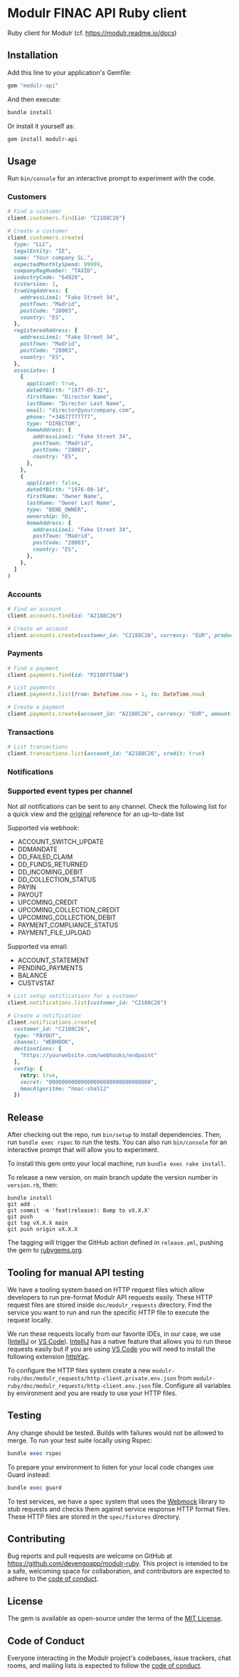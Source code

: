# Modulr FINAC API Ruby client

Ruby client for Modulr (cf. <https://modulr.readme.io/docs>)

## Installation

Add this line to your application's Gemfile:

```ruby
gem "modulr-api"
```

And then execute:

```sh
bundle install
```

Or install it yourself as:

```sh
gem install modulr-api
```

## Usage

Run `bin/console` for an interactive prompt to experiment with the code.

### Customers

```rb
# Find a customer
client.customers.find(id: "C2188C26")

# Create a customer
client.customers.create(
  type: "LLC",
  legalEntity: "IE",
  name: "Your company SL.",
  expectedMonthlySpend: 99999,
  companyRegNumber: "TAXID",
  industryCode: "64929",
  tcsVersion: 1,
  tradingAddress: {
    addressLine1: "Fake Street 34",
    postTown: "Madrid",
    postCode: "28003",
    country: "ES",
  },
  registeredAddress: {
    addressLine1: "Fake Street 34",
    postTown: "Madrid",
    postCode: "28003",
    country: "ES",
  },
  associates: [
    {
      applicant: true,
      dateOfBirth: "1977-05-31",
      firstName: "Director Name",
      lastName: "Director Last Name",
      email: "director@yourcompany.com",
      phone: "+34677777777",
      type: "DIRECTOR",
      homeAddress: {
        addressLine1: "Fake Street 34",
        postTown: "Madrid",
        postCode: "28003",
        country: "ES",
      },
    },
    {
      applicant: false,
      dateOfBirth: "1976-08-14",
      firstName: "Owner Name",
      lastName: "Owner Last Name",
      type: "BENE_OWNER",
      ownership: 60,
      homeAddress: {
        addressLine1: "Fake Street 34",
        postTown: "Madrid",
        postCode: "28003",
        country: "ES",
      },
    },
  ]
)
```

### Accounts

```rb
# Find an account
client.accounts.find(id: "A2188C26")

# Create an account
client.accounts.create(customer_id: "C2188C26", currency: "EUR", product_code: "YOUR_PRODUCT_CODE", external_reference: "My new account")
```

### Payments

```rb
# Find a payment
client.payments.find(id: "P210FFT5AW")

# List payments
client.payments.list(from: DateTime.now - 1, to: DateTime.now)

# Create a payment
client.payments.create(account_id: "A2188C26", currency: "EUR", amount: 0.01, destination: { type: "IBAN", iban: "ES8601280011390100072676", name: "Aitor García Rey" }, reference: "The reference")
```

### Transactions

```rb
# List transactions
client.transactions.list(account_id: "A2188C26", credit: true)
```

### Notifications

### Supported event types per channel

Not all notifications can be sent to any channel. Check the following list for a quick view and the [original](https://modulr.readme.io/docs/notifications-1) reference for an up-to-date list

Supported via webhook:

- ACCOUNT_SWITCH_UPDATE
- DDMANDATE
- DD_FAILED_CLAIM
- DD_FUNDS_RETURNED
- DD_INCOMING_DEBIT
- DD_COLLECTION_STATUS
- PAYIN
- PAYOUT
- UPCOMING_CREDIT
- UPCOMING_COLLECTION_CREDIT
- UPCOMING_COLLECTION_DEBIT
- PAYMENT_COMPLIANCE_STATUS
- PAYMENT_FILE_UPLOAD

Supported via email:

- ACCOUNT_STATEMENT
- PENDING_PAYMENTS
- BALANCE
- CUSTVSTAT

```rb
# List setup notifications for a customer
client.notifications.list(customer_id: "C2188C26")

# Create a notification
client.notifications.create(
  customer_id: "C2188C26",
  type: "PAYOUT",
  channel: "WEBHOOK",
  destinations: [
    "https://yourwebsite.com/webhooks/endpoint"
  ],
  config: {
    retry: true,
    secret: "00000000000000000000000000000000",
    hmacAlgorithm: "hmac-sha512"
  })
```

## Release

After checking out the repo, run `bin/setup` to install dependencies. Then, run `bundle exec rspec` to run the tests. You can also run `bin/console` for an interactive prompt that will allow you to experiment.

To install this gem onto your local machine, run `bundle exec rake install`.

To release a new version, on main branch update the version number in `version.rb`, then:

```git
bundle install
git add .
git commit -m 'feat(release): Bump to vX.X.X'
git push
git tag vX.X.X main
git push origin vX.X.X
```

The tagging will trigger the GitHub action defined in `release.yml`, pushing the gem to [rubygems.org](https://rubygems.org).

## Tooling for manual API testing

We have a tooling system based on HTTP request files which allow developers to run pre-format Modulr API requests easily. These HTTP request files are stored inside `doc/modulr_requests` directory. Find the service you want to run and run the specific HTTP file to execute the request locally.

We run these requests locally from our favorite IDEs, in our case, we use ([IntelliJ](https://www.jetbrains.com/es-es/idea/) or [VS Code](https://code.visualstudio.com/)). [IntelliJ](https://www.jetbrains.com/es-es/idea/) has a native feature that allows you to run these requests easily but if you are using [VS Code](https://code.visualstudio.com/) you will need to install the following extension [httpYac](https://marketplace.visualstudio.com/items?itemName=anweber.vscode-httpyac).

To configure the HTTP files system create a new `modulr-ruby/doc/modulr_requests/http-client.private.env.json` from `modulr-ruby/doc/modulr_requests/http-client.env.json` file.
Configure all variables by environment and you are ready to use your HTTP files.

## Testing

Any change should be tested. Builds with failures would not be allowed to merge.
To run your test suite locally using Rspec:

```rb
bundle exec rspec
```

To prepare your environment to listen for your local code changes use Guard instead:

```rb
bundle exec guard
```

To test services, we have a spec system that uses the [Webmock](https://github.com/bblimke/webmock) library to stub requests and checks them against service response HTTP format files.
These HTTP files are stored in the `spec/fixtures` directory.

## Contributing

Bug reports and pull requests are welcome on GitHub at <https://github.com/devengoapp/modulr-ruby>. This project is intended to be a safe, welcoming space for collaboration, and contributors are expected to adhere to the [code of conduct](https://github.com/devengoapp/modulr-ruby/blob/main/CODE_OF_CONDUCT.md).

## License

The gem is available as open-source under the terms of the [MIT License](https://opensource.org/licenses/MIT).

## Code of Conduct

Everyone interacting in the Modulr project's codebases, issue trackers, chat rooms, and mailing lists is expected to follow the [code of conduct](https://github.com/devengoapp/modulr-ruby/blob/main/CODE_OF_CONDUCT.md).
